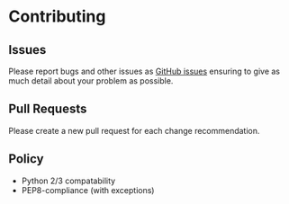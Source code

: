 # Contributing

## Issues

Please report bugs and other issues as [GitHub issues](https://github.com/RPi-Distro/python-sense-hat/issues) ensuring to give as much detail about your problem as possible.

## Pull Requests

Please create a new pull request for each change recommendation.

## Policy

- Python 2/3 compatability
- PEP8-compliance (with exceptions)
